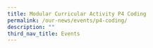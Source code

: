 ```yaml
---
title: Modular Curricular Activity P4 Coding
permalink: /our-news/events/p4-coding/
description: ""
third_nav_title: Events
---
```

